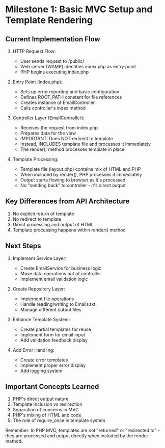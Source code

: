 # Milestone 1: Basic MVC Setup and Template Rendering

## Current Implementation Flow
1. HTTP Request Flow:
   - User sends request to /public/
   - Web server (WAMP) identifies index.php as entry point
   - PHP begins executing index.php

2. Entry Point (index.php):
   - Sets up error reporting and basic configuration
   - Defines ROOT_PATH constant for file references
   - Creates instance of EmailController
   - Calls controller's index method

3. Controller Layer (EmailController):
   - Receives the request from index.php
   - Prepares data for the view
   - IMPORTANT: Does NOT redirect to template
   - Instead, INCLUDES template file and processes it immediately
   - The render() method processes template in place

4. Template Processing:
   - Template file (layout.php) contains mix of HTML and PHP
   - When included by render(), PHP processes it immediately
   - Output starts flowing to browser as it's processed
   - No "sending back" to controller - it's direct output

## Key Differences from API Architecture
1. No explicit return of template
2. No redirect to template
3. Direct processing and output of HTML
4. Template processing happens within render() method

## Next Steps
1. Implement Service Layer:
   - Create EmailService for business logic
   - Move data operations out of controller
   - Implement email validation logic

2. Create Repository Layer:
   - Implement file operations
   - Handle reading/writing to Emails.txt
   - Manage different output files

3. Enhance Template System:
   - Create partial templates for reuse
   - Implement form for email input
   - Add validation feedback display

4. Add Error Handling:
   - Create error templates
   - Implement proper error display
   - Add logging system

## Important Concepts Learned
1. PHP's direct output nature
2. Template inclusion vs redirection
3. Separation of concerns in MVC
4. PHP's mixing of HTML and code
5. The role of require_once in template system

Remember: In PHP MVC, templates are not "returned" or "redirected to" - they are processed and output directly when included by the render method.
